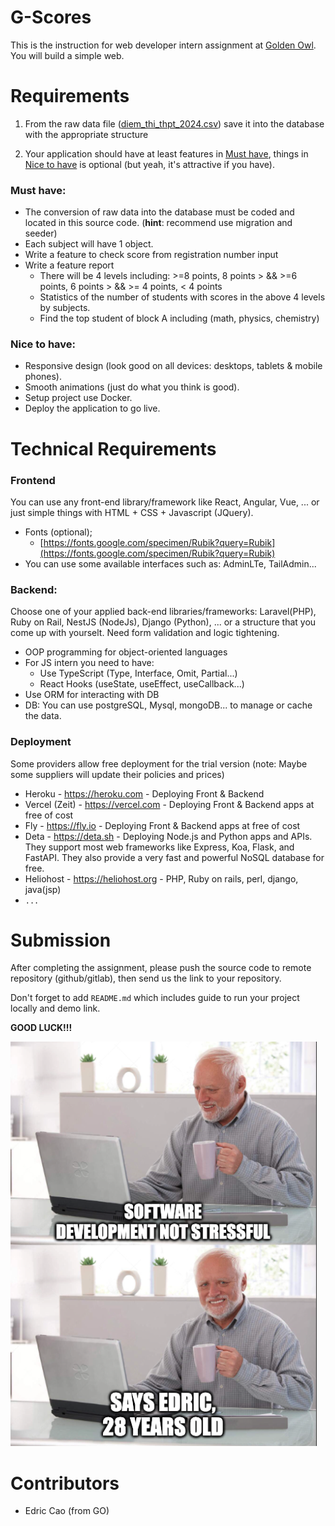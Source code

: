 # G-Scores

This is the instruction for web developer intern assignment at [Golden Owl](https://goldenowl.asia). You will build a simple web.

# Requirements
1. From the raw data file ([diem_thi_thpt_2024.csv](./dataset/diem_thi_thpt_2024.csv)) save it into the database with the appropriate structure

2. Your application should have at least features in [Must have](#must-have), things in [Nice to have](#nice-to-have) is optional (but yeah, it's attractive if you have).

### Must have:
- The conversion of raw data into the database must be coded and located in this source code. (**hint**: recommend use migration and seeder)
- Each subject will have 1 object.
- Write a feature to check score from registration number input
- Write a feature report
    -   There will be 4 levels including: >=8 points, 8 points > && >=6 points, 6 points > && >= 4 points, < 4 points
    -   Statistics of the number of students with scores in the above 4 levels by subjects.
    -   Find the top student of block A including (math, physics, chemistry)
### Nice to have:

- Responsive design (look good on all devices: desktops, tablets & mobile phones).
- Smooth animations (just do what you think is good).
- Setup project use Docker.
- Deploy the application to go live.

# Technical Requirements

### Frontend
You can use any front-end library/framework like React, Angular, Vue, ... or just simple things with HTML + CSS + Javascript (JQuery).
- Fonts (optional);
  - [https://fonts.google.com/specimen/Rubik?query=Rubik](https://fonts.google.com/specimen/Rubik?query=Rubik)
- You can use some available interfaces such as: AdminLTe, TailAdmin...
  
### Backend: 
Choose one of your applied back-end libraries/frameworks: Laravel(PHP), Ruby on Rail, NestJS (NodeJs), Django (Python), ... or a structure that you come up with yourselt. 
Need form validation and logic tightening.
- OOP programming for object-oriented languages
- For JS intern you need to have: 
  * Use TypeScript (Type, Interface, Omit, Partial...)
  * React Hooks (useState, useEffect, useCallback...)
- Use ORM for interacting with DB
- DB: You can use postgreSQL, Mysql, mongoDB... to manage or cache the data. 

### Deployment
Some providers allow free deployment for the trial version  (note: Maybe some suppliers will update their policies and prices)

- Heroku - https://heroku.com - Deploying Front & Backend
- Vercel (Zeit) - https://vercel.com - Deploying Front & Backend apps at free of cost
- Fly - https://fly.io - Deploying Front & Backend apps at free of cost
- Deta - https://deta.sh - Deploying Node.js and Python apps and APIs. They support most web frameworks like Express, Koa, Flask, and FastAPI. They also provide a very fast and powerful NoSQL database for free.
- Heliohost - https://heliohost.org - PHP, Ruby on rails, perl, django, java(jsp)
- `...`
# Submission

After completing the assignment, please push the source code to remote repository (github/gitlab), then send us the link to your repository.

Don't forget to add `README.md` which includes guide to run your project locally and demo link.


**GOOD LUCK!!!**

![Your Code Work](./screenshots/meme.png)

# Contributors

- Edric Cao (from GO)
